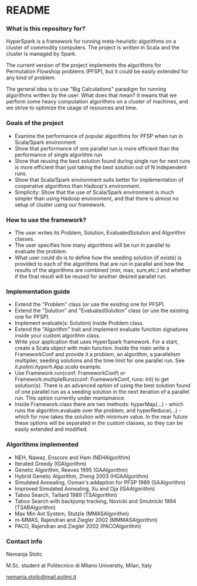 # README #
### What is this repository for? ###

HyperSpark is a framework for running meta-heuristic algorithms on a cluster of commodity computers. The project is written in Scala and the cluster is managed by Spark. 

The current version of the project implements the algorithms for Permutation Flowshop problems (PFSP), but it could be easily extended for any kind of problem. 

The general idea is to use "Big Calculations" paradigm for running algorithms written by the user. What does that mean? It means that we perform some heavy computation algorithms on a cluster of machines, and we strive to optimize the usage of resources and time.

### Goals of the project ###

- Examine the performance of popular algorithms for PFSP when run in Scala/Spark environment
- Show that performance of one parallel run is more efficient than the performance of single algorithm run
- Show that reusing the best solution found during single run for next runs is more efficient than just taking the best solution out of N independent runs.
- Show that Scala/Spark environment suits better for implementation of cooperative algorithms than Hadoop's environment.
- Simplicity: Show that the use of Scala/Spark environment is much simpler than using Hadoop environment, and that there is almost no setup of cluster using our framework.

### How to use the framework? ###

- The user writes its Problem, Solution, EvaluatedSolution and Algorithm classes. 
- The user specifies how many algorithms will be run in parallel to evaluate the problem. 
- What user could do is to define how the seeding solution (if exists) is provided to each of the algorithms that are run in parallel and how the results of the algorithms are combined (min, max, sum,etc.) and whether if the final result will be reused for another desired parallel run.

### Implementation guide ###

- Extend the "Problem" class (or use the existing one for PFSP). 
- Extend the "Solution" and "EvaluatedSolution" class (or use the existing one for PFSP).
- Implement evaluate(s: Solution) inside Problem class.
- Extend the "Algorithm" trait and implement evaluate function signatures inside your custom algorithm class.
- Write your application that uses HyperSpark framework. For a start, create a Scala object with main function. Inside the main write a FrameworkConf and provide it a problem, an algorithm, a parallelism multiplier, seeding solutions and the time limit for one parallel run. See *it.polimi.hyperh.App.scala* example.
- Use Framework.run(conf: FrameworkConf) or Framework.multipleRuns(conf: FrameworkConf, runs: Int) to get solution(s). There is an advanced option of using the best solution found of one parallel run as a seeding solution in the next iteration of a parallel run. This option currently under mantainance.
- Inside Framework.class there are two methods: hyperMap(...) - which runs the algorithm.evaluate over the problem, and hyperReduce(...) - which for now takes the solution with minimum value. In the near future these options will be separated in the custom classes, so they can be easily extended and modified.

### Algorithms implemented ###

- NEH, Nawaz, Enscore and Ham (NEHAlgorithm)
- Iterated Greedy (IGAlgorithm)
- Genetic Algorithm, Reeves 1995 (GAAlgorithm)
- Hybrid Genetic Algorithm, Zheng 2003 (HGAAlgorithm)
- Simulated Annealing, Osman's addaption for PFSP 1989 (SAAlgorithm)
- Improved Simulated Annealing, Xu and Oja (ISAAlgorithm)
- Taboo Search, Taillard 1989 (TSAlgorithm)
- Taboo Search with backjump tracking, Novicki and Smutnicki 1994 (TSABAlgorithm)
- Max Min Ant System, Stutzle (MMASAlgorithm)
- m-MMAS, Rajendran and Ziegler 2002 (MMMASAlgorithm)
- PACO, Rajendran and Ziegler 2002 (PACOAlgorithm)

### Contact info ###

Nemanja Stolic

M.Sc. student at Politecnico di Milano University, Milan, Italy

nemanja.stolic@mail.polimi.it